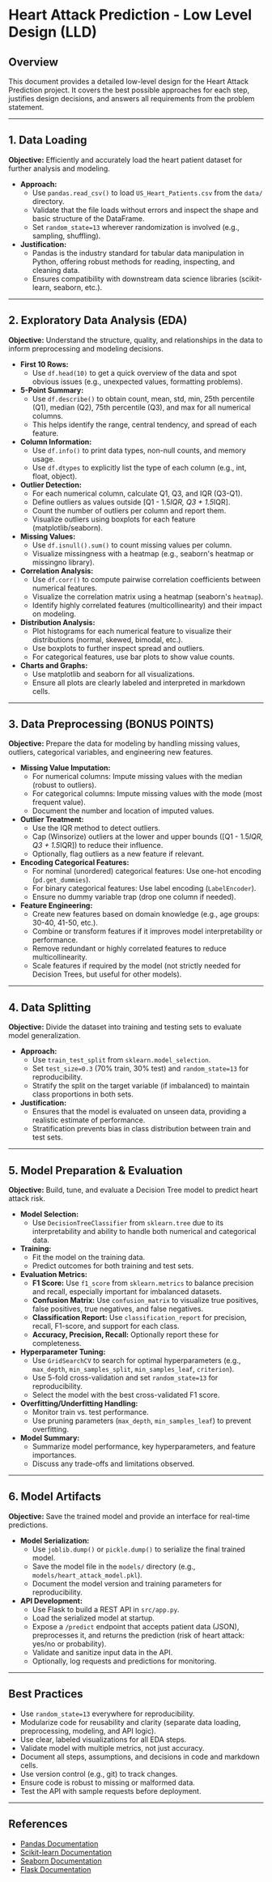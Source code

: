 # Heart Attack Prediction - Low Level Design (LLD)

## Overview
This document provides a detailed low-level design for the Heart Attack Prediction project. It covers the best possible approaches for each step, justifies design decisions, and answers all requirements from the problem statement.

---

## 1. Data Loading
**Objective:** Efficiently and accurately load the heart patient dataset for further analysis and modeling.

- **Approach:**
  - Use `pandas.read_csv()` to load `US_Heart_Patients.csv` from the `data/` directory.
  - Validate that the file loads without errors and inspect the shape and basic structure of the DataFrame.
  - Set `random_state=13` wherever randomization is involved (e.g., sampling, shuffling).
- **Justification:**
  - Pandas is the industry standard for tabular data manipulation in Python, offering robust methods for reading, inspecting, and cleaning data.
  - Ensures compatibility with downstream data science libraries (scikit-learn, seaborn, etc.).


---

## 2. Exploratory Data Analysis (EDA)
**Objective:** Understand the structure, quality, and relationships in the data to inform preprocessing and modeling decisions.

- **First 10 Rows:**
  - Use `df.head(10)` to get a quick overview of the data and spot obvious issues (e.g., unexpected values, formatting problems).
- **5-Point Summary:**
  - Use `df.describe()` to obtain count, mean, std, min, 25th percentile (Q1), median (Q2), 75th percentile (Q3), and max for all numerical columns.
  - This helps identify the range, central tendency, and spread of each feature.
- **Column Information:**
  - Use `df.info()` to print data types, non-null counts, and memory usage.
  - Use `df.dtypes` to explicitly list the type of each column (e.g., int, float, object).
- **Outlier Detection:**
  - For each numerical column, calculate Q1, Q3, and IQR (Q3-Q1).
  - Define outliers as values outside [Q1 - 1.5*IQR, Q3 + 1.5*IQR].
  - Count the number of outliers per column and report them.
  - Visualize outliers using boxplots for each feature (matplotlib/seaborn).
- **Missing Values:**
  - Use `df.isnull().sum()` to count missing values per column.
  - Visualize missingness with a heatmap (e.g., seaborn's heatmap or missingno library).
- **Correlation Analysis:**
  - Use `df.corr()` to compute pairwise correlation coefficients between numerical features.
  - Visualize the correlation matrix using a heatmap (seaborn's `heatmap`).
  - Identify highly correlated features (multicollinearity) and their impact on modeling.
- **Distribution Analysis:**
  - Plot histograms for each numerical feature to visualize their distributions (normal, skewed, bimodal, etc.).
  - Use boxplots to further inspect spread and outliers.
  - For categorical features, use bar plots to show value counts.
- **Charts and Graphs:**
  - Use matplotlib and seaborn for all visualizations.
  - Ensure all plots are clearly labeled and interpreted in markdown cells.


---

## 3. Data Preprocessing (BONUS POINTS)
**Objective:** Prepare the data for modeling by handling missing values, outliers, categorical variables, and engineering new features.

- **Missing Value Imputation:**
  - For numerical columns: Impute missing values with the median (robust to outliers).
  - For categorical columns: Impute missing values with the mode (most frequent value).
  - Document the number and location of imputed values.
- **Outlier Treatment:**
  - Use the IQR method to detect outliers.
  - Cap (Winsorize) outliers at the lower and upper bounds ([Q1 - 1.5*IQR, Q3 + 1.5*IQR]) to reduce their influence.
  - Optionally, flag outliers as a new feature if relevant.
- **Encoding Categorical Features:**
  - For nominal (unordered) categorical features: Use one-hot encoding (`pd.get_dummies`).
  - For binary categorical features: Use label encoding (`LabelEncoder`).
  - Ensure no dummy variable trap (drop one column if needed).
- **Feature Engineering:**
  - Create new features based on domain knowledge (e.g., age groups: 30-40, 41-50, etc.).
  - Combine or transform features if it improves model interpretability or performance.
  - Remove redundant or highly correlated features to reduce multicollinearity.
  - Scale features if required by the model (not strictly needed for Decision Trees, but useful for other models).


---

## 4. Data Splitting
**Objective:** Divide the dataset into training and testing sets to evaluate model generalization.

- **Approach:**
  - Use `train_test_split` from `sklearn.model_selection`.
  - Set `test_size=0.3` (70% train, 30% test) and `random_state=13` for reproducibility.
  - Stratify the split on the target variable (if imbalanced) to maintain class proportions in both sets.
- **Justification:**
  - Ensures that the model is evaluated on unseen data, providing a realistic estimate of performance.
  - Stratification prevents bias in class distribution between train and test sets.


---

## 5. Model Preparation & Evaluation
**Objective:** Build, tune, and evaluate a Decision Tree model to predict heart attack risk.

- **Model Selection:**
  - Use `DecisionTreeClassifier` from `sklearn.tree` due to its interpretability and ability to handle both numerical and categorical data.
- **Training:**
  - Fit the model on the training data.
  - Predict outcomes for both training and test sets.
- **Evaluation Metrics:**
  - **F1 Score:** Use `f1_score` from `sklearn.metrics` to balance precision and recall, especially important for imbalanced datasets.
  - **Confusion Matrix:** Use `confusion_matrix` to visualize true positives, false positives, true negatives, and false negatives.
  - **Classification Report:** Use `classification_report` for precision, recall, F1-score, and support for each class.
  - **Accuracy, Precision, Recall:** Optionally report these for completeness.
- **Hyperparameter Tuning:**
  - Use `GridSearchCV` to search for optimal hyperparameters (e.g., `max_depth`, `min_samples_split`, `min_samples_leaf`, `criterion`).
  - Use 5-fold cross-validation and set `random_state=13` for reproducibility.
  - Select the model with the best cross-validated F1 score.
- **Overfitting/Underfitting Handling:**
  - Monitor train vs. test performance.
  - Use pruning parameters (`max_depth`, `min_samples_leaf`) to prevent overfitting.
- **Model Summary:**
  - Summarize model performance, key hyperparameters, and feature importances.
  - Discuss any trade-offs and limitations observed.


---

## 6. Model Artifacts
**Objective:** Save the trained model and provide an interface for real-time predictions.

- **Model Serialization:**
  - Use `joblib.dump()` or `pickle.dump()` to serialize the final trained model.
  - Save the model file in the `models/` directory (e.g., `models/heart_attack_model.pkl`).
  - Document the model version and training parameters for reproducibility.
- **API Development:**
  - Use Flask to build a REST API in `src/app.py`.
  - Load the serialized model at startup.
  - Expose a `/predict` endpoint that accepts patient data (JSON), preprocesses it, and returns the prediction (risk of heart attack: yes/no or probability).
  - Validate and sanitize input data in the API.
  - Optionally, log requests and predictions for monitoring.


---

## Best Practices
- Use `random_state=13` everywhere for reproducibility.
- Modularize code for reusability and clarity (separate data loading, preprocessing, modeling, and API logic).
- Use clear, labeled visualizations for all EDA steps.
- Validate model with multiple metrics, not just accuracy.
- Document all steps, assumptions, and decisions in code and markdown cells.
- Use version control (e.g., git) to track changes.
- Ensure code is robust to missing or malformed data.
- Test the API with sample requests before deployment.


---

## References
- [Pandas Documentation](https://pandas.pydata.org/)
- [Scikit-learn Documentation](https://scikit-learn.org/)
- [Seaborn Documentation](https://seaborn.pydata.org/)
- [Flask Documentation](https://flask.palletsprojects.com/)
